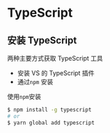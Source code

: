 # TypeScript

## 安装 TypeScript

两种主要方式获取 TypeScript 工具

- 安装 VS 的 TypeScript 插件
- 通过`npm` 安装

使用`npm`安装

```bash
$ npm install -g typescript
# or
$ yarn global add typescript
```

